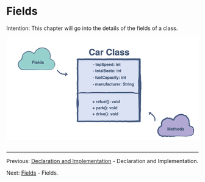 # Fields

Intention: This chapter will go into the details of the fields of a class.




![alt text](../../etc/oop/car_class.png "Car Class")

```java

```

<hr>

Previous: [Declaration and Implementation](decl-impl.md "Declaration and Implementation") - Declaration and Implementation.

Next: [Fields](fields.md "Fields") - Fields.